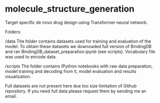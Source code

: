 # molecule_structure_generation
Target specific de novo drug design using Transformer neural network.


Folders:

/data
The folder contains datasets used for training and evaluation of the model. To obtain these datasets we downoaded full version of BindingDB and ran BindingDB_dataset_preparation.ipynb (see scripts).
Vocabulary file was used to encode data.

/scripts
The folder contains IPython notebooks with raw data preparation, model training and decoding from it, model evaluation and results visualization.



Full datasets are not present here due too size limitation of Github repository. If you need full data please request them by sending me an email.
